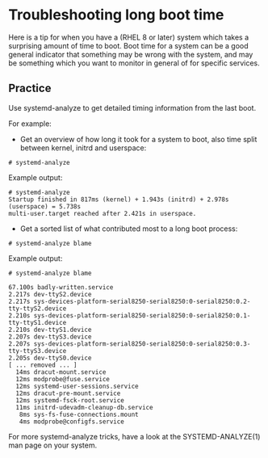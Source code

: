 # Troubleshooting long boot time 
Here is a tip for when you have a (RHEL 8 or later) system which takes a surprising amount of time to boot.
Boot time for a system can be a good general indicator that something may be wrong with the system, and may be something which you want to monitor in general of for specific services.

## Practice
Use systemd-analyze to get detailed timing information from the last boot.

For example:

* Get an overview of how long it took for a system to boot, also time split between kernel, initrd and userspace:
```
# systemd-analyze
```

Example output:
```
# systemd-analyze
Startup finished in 817ms (kernel) + 1.943s (initrd) + 2.978s (userspace) = 5.738s 
multi-user.target reached after 2.421s in userspace.
```

* Get a sorted list of what contributed most to a long boot process:
```
# systemd-analyze blame
```

Example output:
```
# systemd-analyze blame

67.100s badly-written.service
2.217s dev-ttyS2.device
2.217s sys-devices-platform-serial8250-serial8250:0-serial8250:0.2-tty-ttyS2.device
2.210s sys-devices-platform-serial8250-serial8250:0-serial8250:0.1-tty-ttyS1.device
2.210s dev-ttyS1.device
2.207s dev-ttyS3.device
2.207s sys-devices-platform-serial8250-serial8250:0-serial8250:0.3-tty-ttyS3.device
2.205s dev-ttyS0.device
[ ... removed ... ]
  14ms dracut-mount.service
  12ms modprobe@fuse.service
  12ms systemd-user-sessions.service
  12ms dracut-pre-mount.service
  12ms systemd-fsck-root.service
  11ms initrd-udevadm-cleanup-db.service
   8ms sys-fs-fuse-connections.mount
   4ms modprobe@configfs.service
```

For more systemd-analyze tricks, have a look at the SYSTEMD-ANALYZE(1) man page on your system.


